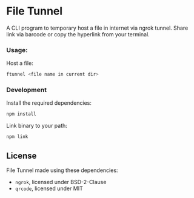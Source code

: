 # File Tunnel

A CLI program to temporary host a file in internet via ngrok tunnel. Share link via barcode or copy the hyperlink from your terminal.

### Usage:

Host a file:

```sh
ftunnel <file name in current dir>
```

### Development

Install the required dependencies:

```sh
npm install
```

Link binary to your path:

```sh
npm link
```

## License 

File Tunnel made using these dependencies:
- `ngrok`, licensed under BSD-2-Clause 
- `qrcode`, licensed under MIT
